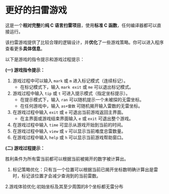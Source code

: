 # 更好的扫雷游戏
这是一个**相对完整**的**纯 C 语言扫雷项目**，使用**标准 C 函数**，任何编译器都可以直接运行。

该扫雷游戏提供了比较合理的逻辑设计，并**优化**了一些游戏策略。你可以进入程序查看更多**具体信息**。

以下是游戏的指令提示和游戏过程提示：

**(一) 游戏指令提示：**

1. 游戏过程中可以输入 `mark` 或 `m` 进入标记模式（连续标记）。
   - 在标记模式下，输入 `mark exit` 或 `me` 可以退出标记模式。
2. 游戏过程中输入 `tip` 或 `t` 可进入提示模式（指定坐标提示）。
   - 在提示模式下，输入 `ran` 可以随机提示一个未被探的无雷坐标。
   - 在任何游戏中，输入 `as+雷数` 可随机揭开输入雷数的无雷坐标。
3. 在游戏过程中输入 `exit` 或 `e` 可退出当前游戏返回主界面。
   - 在主界面或游戏结束界面输入 `e` 或 `exit` 可退出整个游戏。
4. 在游戏过程中输入 `time` 可显示从游戏开始到当前的时间。
5. 在游戏过程中输入 `view` 或 `v` 可以显示当前难度总雷数量。
6. 在游戏过程中输入 `help` 或 `h` 可以显示当前游戏帮助窗口。

**(二) 游戏过程提示：**

胜利条件为所有雷当前都可以根据当前被揭开的数字被计算出。

1. 标记策略优化：只有当一个位置可以根据当前已揭开坐标数明确计算出是雷时，标记该位置才会减少查询到的当前雷数。

2.游戏体验优化:初始坐标及其至少周围的8个坐标都无雷分布
